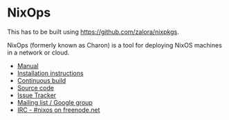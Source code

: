 NixOps
====

This has to be built using https://github.com/zalora/nixpkgs.

NixOps (formerly known as Charon) is a tool for deploying NixOS
machines in a network or cloud.

* [Manual](http://hydra.nixos.org/job/nixops/master/tarball/latest/download-by-type/doc/manual)
* [Installation instructions](http://hydra.nixos.org/job/nixops/master/tarball/latest/download-by-type/doc/manual#chap-installation)
* [Continuous build](http://hydra.nixos.org/jobset/nixops/master#tabs-jobs)
* [Source code](https://github.com/NixOS/nixops)
* [Issue Tracker](https://github.com/NixOS/nixops/issues)
* [Mailing list / Google group](https://groups.google.com/forum/#!forum/nixops-users)
* [IRC - #nixos on freenode.net](irc://irc.freenode.net/#nixos)
